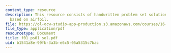```yaml
---
content_type: resource
description: This resource consists of handwritten problem set solution for the problem
  based on airfoil.
file: https://ol-ocw-studio-app-production.s3.amazonaws.com/courses/16-01-unified-engineering-i-ii-iii-iv-fall-2005-spring-2006/b1541a8e99fb3a3be6c505a5315c7bac_f01_ps01_sol.pdf
file_type: application/pdf
resourcetype: Document
title: f01_ps01_sol.pdf
uid: b1541a8e-99fb-3a3b-e6c5-05a5315c7bac
---
```


